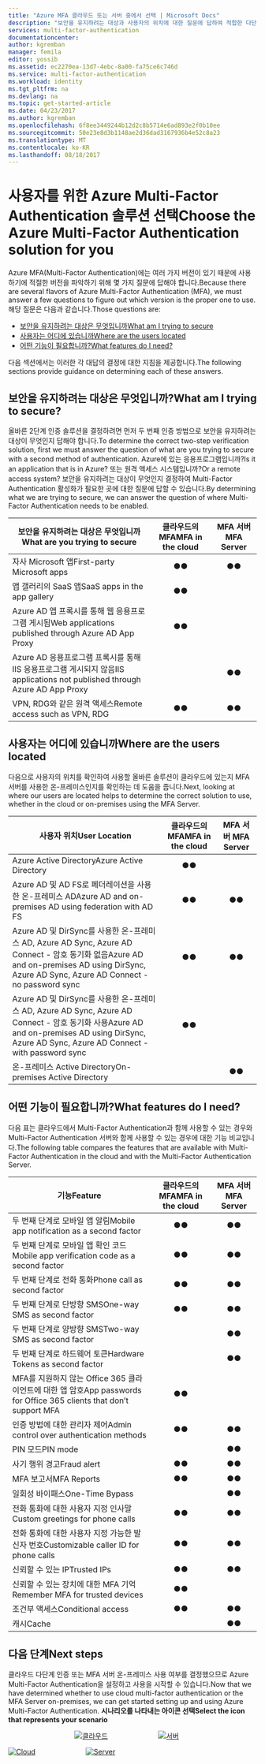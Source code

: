 ```yaml
---
title: "Azure MFA 클라우드 또는 서버 중에서 선택 | Microsoft Docs"
description: "보안을 유지하려는 대상과 사용자의 위치에 대한 질문에 답하여 적합한 다단계 인증 보안 솔루션을 선택합니다.  클라우드, MFA 서버 또는 AD FS를 선택합니다."
services: multi-factor-authentication
documentationcenter: 
author: kgremban
manager: femila
editor: yossib
ms.assetid: ec2270ea-13d7-4ebc-8a00-fa75ce6c746d
ms.service: multi-factor-authentication
ms.workload: identity
ms.tgt_pltfrm: na
ms.devlang: na
ms.topic: get-started-article
ms.date: 04/23/2017
ms.author: kgremban
ms.openlocfilehash: 6f8ee3449244b12d2c8b5714e6ad893e2f0b10ee
ms.sourcegitcommit: 50e23e8d3b1148ae2d36dad3167936b4e52c8a23
ms.translationtype: MT
ms.contentlocale: ko-KR
ms.lasthandoff: 08/18/2017
---
```

# <a name="choose-the-azure-multi-factor-authentication-solution-for-you"></a><span data-ttu-id="8dbb7-104">사용자를 위한 Azure Multi-Factor Authentication 솔루션 선택</span><span class="sxs-lookup"><span data-stu-id="8dbb7-104">Choose the Azure Multi-Factor Authentication solution for you</span></span>
<span data-ttu-id="8dbb7-105">Azure MFA(Multi-Factor Authentication)에는 여러 가지 버전이 있기 때문에 사용하기에 적절한 버전을 파악하기 위해 몇 가지 질문에 답해야 합니다.</span><span class="sxs-lookup"><span data-stu-id="8dbb7-105">Because there are several flavors of Azure Multi-Factor Authentication (MFA), we must answer a few questions to figure out which version is the proper one to use.</span></span>  <span data-ttu-id="8dbb7-106">해당 질문은 다음과 같습니다.</span><span class="sxs-lookup"><span data-stu-id="8dbb7-106">Those questions are:</span></span>

* [<span data-ttu-id="8dbb7-107">보안을 유지하려는 대상은 무엇입니까</span><span class="sxs-lookup"><span data-stu-id="8dbb7-107">What am I trying to secure</span></span>](#what-am-i-trying-to-secure)
* [<span data-ttu-id="8dbb7-108">사용자는 어디에 있습니까</span><span class="sxs-lookup"><span data-stu-id="8dbb7-108">Where are the users located</span></span>](#where-are-the-users-located)
* [<span data-ttu-id="8dbb7-109">어떤 기능이 필요합니까?</span><span class="sxs-lookup"><span data-stu-id="8dbb7-109">What features do I need?</span></span>](#what-featured-do-i-need)

<span data-ttu-id="8dbb7-110">다음 섹션에서는 이러한 각 대답의 결정에 대한 지침을 제공합니다.</span><span class="sxs-lookup"><span data-stu-id="8dbb7-110">The following sections provide guidance on determining each of these answers.</span></span>

## <a name="what-am-i-trying-to-secure"></a><span data-ttu-id="8dbb7-111">보안을 유지하려는 대상은 무엇입니까?</span><span class="sxs-lookup"><span data-stu-id="8dbb7-111">What am I trying to secure?</span></span>
<span data-ttu-id="8dbb7-112">올바른 2단계 인증 솔루션을 결정하려면 먼저 두 번째 인증 방법으로 보안을 유지하려는 대상이 무엇인지 답해야 합니다.</span><span class="sxs-lookup"><span data-stu-id="8dbb7-112">To determine the correct two-step verification solution, first we must answer the question of what are you trying to secure with a second method of authentication.</span></span>  <span data-ttu-id="8dbb7-113">Azure에 있는 응용프로그램입니까?</span><span class="sxs-lookup"><span data-stu-id="8dbb7-113">Is it an application that is in Azure?</span></span>  <span data-ttu-id="8dbb7-114">또는 원격 액세스 시스템입니까?</span><span class="sxs-lookup"><span data-stu-id="8dbb7-114">Or a remote access system?</span></span>  <span data-ttu-id="8dbb7-115">보안을 유지하려는 대상이 무엇인지 결정하여 Multi-Factor Authentication 활성화가 필요한 곳에 대한 질문에 답할 수 있습니다.</span><span class="sxs-lookup"><span data-stu-id="8dbb7-115">By determining what we are trying to secure, we can answer the question of where Multi-Factor Authentication needs to be enabled.</span></span>  

| <span data-ttu-id="8dbb7-116">보안을 유지하려는 대상은 무엇입니까</span><span class="sxs-lookup"><span data-stu-id="8dbb7-116">What are you trying to secure</span></span> | <span data-ttu-id="8dbb7-117">클라우드의 MFA</span><span class="sxs-lookup"><span data-stu-id="8dbb7-117">MFA in the cloud</span></span> | <span data-ttu-id="8dbb7-118">MFA 서버 </span><span class="sxs-lookup"><span data-stu-id="8dbb7-118">MFA Server</span></span> |
| --- |:---:|:---:|
| <span data-ttu-id="8dbb7-119">자사 Microsoft 앱</span><span class="sxs-lookup"><span data-stu-id="8dbb7-119">First-party Microsoft apps</span></span> |<span data-ttu-id="8dbb7-120">●</span><span class="sxs-lookup"><span data-stu-id="8dbb7-120">●</span></span> |<span data-ttu-id="8dbb7-121">●</span><span class="sxs-lookup"><span data-stu-id="8dbb7-121">●</span></span> |
| <span data-ttu-id="8dbb7-122">앱 갤러리의 SaaS 앱</span><span class="sxs-lookup"><span data-stu-id="8dbb7-122">SaaS apps in the app gallery</span></span> |<span data-ttu-id="8dbb7-123">●</span><span class="sxs-lookup"><span data-stu-id="8dbb7-123">●</span></span> |  |
| <span data-ttu-id="8dbb7-124">Azure AD 앱 프록시를 통해 웹 응용프로그램 게시됨</span><span class="sxs-lookup"><span data-stu-id="8dbb7-124">Web applications published through Azure AD App Proxy</span></span> |<span data-ttu-id="8dbb7-125">●</span><span class="sxs-lookup"><span data-stu-id="8dbb7-125">●</span></span> |  |
| <span data-ttu-id="8dbb7-126">Azure AD 응용프로그램 프록시를 통해 IIS 응용프로그램 게시되지 않음</span><span class="sxs-lookup"><span data-stu-id="8dbb7-126">IIS applications not published through Azure AD App Proxy</span></span> | |<span data-ttu-id="8dbb7-127">●</span><span class="sxs-lookup"><span data-stu-id="8dbb7-127">●</span></span> |
| <span data-ttu-id="8dbb7-128">VPN, RDG와 같은 원격 액세스</span><span class="sxs-lookup"><span data-stu-id="8dbb7-128">Remote access such as VPN, RDG</span></span> | <span data-ttu-id="8dbb7-129">●</span><span class="sxs-lookup"><span data-stu-id="8dbb7-129">●</span></span> | <span data-ttu-id="8dbb7-130">●</span><span class="sxs-lookup"><span data-stu-id="8dbb7-130">●</span></span> |

## <a name="where-are-the-users-located"></a><span data-ttu-id="8dbb7-131">사용자는 어디에 있습니까</span><span class="sxs-lookup"><span data-stu-id="8dbb7-131">Where are the users located</span></span>
<span data-ttu-id="8dbb7-132">다음으로 사용자의 위치를 확인하여 사용할 올바른 솔루션이 클라우드에 있는지 MFA 서버를 사용한 온-프레미스인지를 확인하는 데 도움을 줍니다.</span><span class="sxs-lookup"><span data-stu-id="8dbb7-132">Next, looking at where our users are located helps to determine the correct solution to use, whether in the cloud or on-premises using the MFA Server.</span></span>

| <span data-ttu-id="8dbb7-133">사용자 위치</span><span class="sxs-lookup"><span data-stu-id="8dbb7-133">User Location</span></span> | <span data-ttu-id="8dbb7-134">클라우드의 MFA</span><span class="sxs-lookup"><span data-stu-id="8dbb7-134">MFA in the cloud</span></span> | <span data-ttu-id="8dbb7-135">MFA 서버 </span><span class="sxs-lookup"><span data-stu-id="8dbb7-135">MFA Server</span></span> |
| --- |:---:|:---:|
| <span data-ttu-id="8dbb7-136">Azure Active Directory</span><span class="sxs-lookup"><span data-stu-id="8dbb7-136">Azure Active Directory</span></span> |<span data-ttu-id="8dbb7-137">●</span><span class="sxs-lookup"><span data-stu-id="8dbb7-137">●</span></span> | |
| <span data-ttu-id="8dbb7-138">Azure AD 및 AD FS로 페더레이션을 사용한 온-프레미스 AD</span><span class="sxs-lookup"><span data-stu-id="8dbb7-138">Azure AD and on-premises AD using federation with AD FS</span></span> |<span data-ttu-id="8dbb7-139">●</span><span class="sxs-lookup"><span data-stu-id="8dbb7-139">●</span></span> |<span data-ttu-id="8dbb7-140">●</span><span class="sxs-lookup"><span data-stu-id="8dbb7-140">●</span></span> |
| <span data-ttu-id="8dbb7-141">Azure AD 및 DirSync를 사용한 온-프레미스 AD, Azure AD Sync, Azure AD Connect - 암호 동기화 없음</span><span class="sxs-lookup"><span data-stu-id="8dbb7-141">Azure AD and on-premises AD using DirSync, Azure AD Sync, Azure AD Connect - no password sync</span></span> |<span data-ttu-id="8dbb7-142">●</span><span class="sxs-lookup"><span data-stu-id="8dbb7-142">●</span></span> |<span data-ttu-id="8dbb7-143">●</span><span class="sxs-lookup"><span data-stu-id="8dbb7-143">●</span></span> |
| <span data-ttu-id="8dbb7-144">Azure AD 및 DirSync를 사용한 온-프레미스 AD, Azure AD Sync, Azure AD Connect - 암호 동기화 사용</span><span class="sxs-lookup"><span data-stu-id="8dbb7-144">Azure AD and on-premises AD using DirSync, Azure AD Sync, Azure AD Connect - with password sync</span></span> |<span data-ttu-id="8dbb7-145">●</span><span class="sxs-lookup"><span data-stu-id="8dbb7-145">●</span></span> | |
| <span data-ttu-id="8dbb7-146">온-프레미스 Active Directory</span><span class="sxs-lookup"><span data-stu-id="8dbb7-146">On-premises Active Directory</span></span> | |<span data-ttu-id="8dbb7-147">●</span><span class="sxs-lookup"><span data-stu-id="8dbb7-147">●</span></span> |

## <a name="what-features-do-i-need"></a><span data-ttu-id="8dbb7-148">어떤 기능이 필요합니까?</span><span class="sxs-lookup"><span data-stu-id="8dbb7-148">What features do I need?</span></span>
<span data-ttu-id="8dbb7-149">다음 표는 클라우드에서 Multi-Factor Authentication과 함께 사용할 수 있는 경우와 Multi-Factor Authentication 서버와 함께 사용할 수 있는 경우에 대한 기능 비교입니다.</span><span class="sxs-lookup"><span data-stu-id="8dbb7-149">The following table compares the features that are available with Multi-Factor Authentication in the cloud and with the Multi-Factor Authentication Server.</span></span>

| <span data-ttu-id="8dbb7-150">기능</span><span class="sxs-lookup"><span data-stu-id="8dbb7-150">Feature</span></span> | <span data-ttu-id="8dbb7-151">클라우드의 MFA</span><span class="sxs-lookup"><span data-stu-id="8dbb7-151">MFA in the cloud</span></span> | <span data-ttu-id="8dbb7-152">MFA 서버 </span><span class="sxs-lookup"><span data-stu-id="8dbb7-152">MFA Server</span></span> |
| --- |:---:|:---:|
| <span data-ttu-id="8dbb7-153">두 번째 단계로 모바일 앱 알림</span><span class="sxs-lookup"><span data-stu-id="8dbb7-153">Mobile app notification as a second factor</span></span> | <span data-ttu-id="8dbb7-154">●</span><span class="sxs-lookup"><span data-stu-id="8dbb7-154">●</span></span> | <span data-ttu-id="8dbb7-155">●</span><span class="sxs-lookup"><span data-stu-id="8dbb7-155">●</span></span> |
| <span data-ttu-id="8dbb7-156">두 번째 단계로 모바일 앱 확인 코드</span><span class="sxs-lookup"><span data-stu-id="8dbb7-156">Mobile app verification code as a second factor</span></span> | <span data-ttu-id="8dbb7-157">●</span><span class="sxs-lookup"><span data-stu-id="8dbb7-157">●</span></span> | <span data-ttu-id="8dbb7-158">●</span><span class="sxs-lookup"><span data-stu-id="8dbb7-158">●</span></span> |
| <span data-ttu-id="8dbb7-159">두 번째 단계로 전화 통화</span><span class="sxs-lookup"><span data-stu-id="8dbb7-159">Phone call as second factor</span></span> | <span data-ttu-id="8dbb7-160">●</span><span class="sxs-lookup"><span data-stu-id="8dbb7-160">●</span></span> | <span data-ttu-id="8dbb7-161">●</span><span class="sxs-lookup"><span data-stu-id="8dbb7-161">●</span></span> |
| <span data-ttu-id="8dbb7-162">두 번째 단계로 단방향 SMS</span><span class="sxs-lookup"><span data-stu-id="8dbb7-162">One-way SMS as second factor</span></span> | <span data-ttu-id="8dbb7-163">●</span><span class="sxs-lookup"><span data-stu-id="8dbb7-163">●</span></span> | <span data-ttu-id="8dbb7-164">●</span><span class="sxs-lookup"><span data-stu-id="8dbb7-164">●</span></span> |
| <span data-ttu-id="8dbb7-165">두 번째 단계로 양방향 SMS</span><span class="sxs-lookup"><span data-stu-id="8dbb7-165">Two-way SMS as second factor</span></span> | | <span data-ttu-id="8dbb7-166">●</span><span class="sxs-lookup"><span data-stu-id="8dbb7-166">●</span></span> |
| <span data-ttu-id="8dbb7-167">두 번째 단계로 하드웨어 토큰</span><span class="sxs-lookup"><span data-stu-id="8dbb7-167">Hardware Tokens as second factor</span></span> | | <span data-ttu-id="8dbb7-168">●</span><span class="sxs-lookup"><span data-stu-id="8dbb7-168">●</span></span> |
| <span data-ttu-id="8dbb7-169">MFA를 지원하지 않는 Office 365 클라이언트에 대한 앱 암호</span><span class="sxs-lookup"><span data-stu-id="8dbb7-169">App passwords for Office 365 clients that don’t support MFA</span></span> | <span data-ttu-id="8dbb7-170">●</span><span class="sxs-lookup"><span data-stu-id="8dbb7-170">●</span></span> | |
| <span data-ttu-id="8dbb7-171">인증 방법에 대한 관리자 제어</span><span class="sxs-lookup"><span data-stu-id="8dbb7-171">Admin control over authentication methods</span></span> | <span data-ttu-id="8dbb7-172">●</span><span class="sxs-lookup"><span data-stu-id="8dbb7-172">●</span></span> | <span data-ttu-id="8dbb7-173">●</span><span class="sxs-lookup"><span data-stu-id="8dbb7-173">●</span></span> |
| <span data-ttu-id="8dbb7-174">PIN 모드</span><span class="sxs-lookup"><span data-stu-id="8dbb7-174">PIN mode</span></span> | | <span data-ttu-id="8dbb7-175">●</span><span class="sxs-lookup"><span data-stu-id="8dbb7-175">●</span></span> |
| <span data-ttu-id="8dbb7-176">사기 행위 경고</span><span class="sxs-lookup"><span data-stu-id="8dbb7-176">Fraud alert</span></span> |<span data-ttu-id="8dbb7-177">●</span><span class="sxs-lookup"><span data-stu-id="8dbb7-177">●</span></span> | <span data-ttu-id="8dbb7-178">●</span><span class="sxs-lookup"><span data-stu-id="8dbb7-178">●</span></span> |
| <span data-ttu-id="8dbb7-179">MFA 보고서</span><span class="sxs-lookup"><span data-stu-id="8dbb7-179">MFA Reports</span></span> |<span data-ttu-id="8dbb7-180">●</span><span class="sxs-lookup"><span data-stu-id="8dbb7-180">●</span></span> | <span data-ttu-id="8dbb7-181">●</span><span class="sxs-lookup"><span data-stu-id="8dbb7-181">●</span></span> |
| <span data-ttu-id="8dbb7-182">일회성 바이패스</span><span class="sxs-lookup"><span data-stu-id="8dbb7-182">One-Time Bypass</span></span> | | <span data-ttu-id="8dbb7-183">●</span><span class="sxs-lookup"><span data-stu-id="8dbb7-183">●</span></span> |
| <span data-ttu-id="8dbb7-184">전화 통화에 대한 사용자 지정 인사말</span><span class="sxs-lookup"><span data-stu-id="8dbb7-184">Custom greetings for phone calls</span></span> | <span data-ttu-id="8dbb7-185">●</span><span class="sxs-lookup"><span data-stu-id="8dbb7-185">●</span></span> | <span data-ttu-id="8dbb7-186">●</span><span class="sxs-lookup"><span data-stu-id="8dbb7-186">●</span></span> |
| <span data-ttu-id="8dbb7-187">전화 통화에 대한 사용자 지정 가능한 발신자 번호</span><span class="sxs-lookup"><span data-stu-id="8dbb7-187">Customizable caller ID for phone calls</span></span> | <span data-ttu-id="8dbb7-188">●</span><span class="sxs-lookup"><span data-stu-id="8dbb7-188">●</span></span> | <span data-ttu-id="8dbb7-189">●</span><span class="sxs-lookup"><span data-stu-id="8dbb7-189">●</span></span> |
| <span data-ttu-id="8dbb7-190">신뢰할 수 있는 IP</span><span class="sxs-lookup"><span data-stu-id="8dbb7-190">Trusted IPs</span></span> | <span data-ttu-id="8dbb7-191">●</span><span class="sxs-lookup"><span data-stu-id="8dbb7-191">●</span></span> | <span data-ttu-id="8dbb7-192">●</span><span class="sxs-lookup"><span data-stu-id="8dbb7-192">●</span></span> |
| <span data-ttu-id="8dbb7-193">신뢰할 수 있는 장치에 대한 MFA 기억</span><span class="sxs-lookup"><span data-stu-id="8dbb7-193">Remember MFA for trusted devices</span></span> | <span data-ttu-id="8dbb7-194">●</span><span class="sxs-lookup"><span data-stu-id="8dbb7-194">●</span></span> | |
| <span data-ttu-id="8dbb7-195">조건부 액세스</span><span class="sxs-lookup"><span data-stu-id="8dbb7-195">Conditional access</span></span> | <span data-ttu-id="8dbb7-196">●</span><span class="sxs-lookup"><span data-stu-id="8dbb7-196">●</span></span> | <span data-ttu-id="8dbb7-197">●</span><span class="sxs-lookup"><span data-stu-id="8dbb7-197">●</span></span> |
| <span data-ttu-id="8dbb7-198">캐시</span><span class="sxs-lookup"><span data-stu-id="8dbb7-198">Cache</span></span> |  | <span data-ttu-id="8dbb7-199">●</span><span class="sxs-lookup"><span data-stu-id="8dbb7-199">●</span></span> |

## <a name="next-steps"></a><span data-ttu-id="8dbb7-200">다음 단계</span><span class="sxs-lookup"><span data-stu-id="8dbb7-200">Next steps</span></span>

<span data-ttu-id="8dbb7-201">클라우드 다단계 인증 또는 MFA 서버 온-프레미스 사용 여부를 결정했으므로 Azure Multi-Factor Authentication을 설정하고 사용을 시작할 수 있습니다.</span><span class="sxs-lookup"><span data-stu-id="8dbb7-201">Now that we have determined whether to use cloud multi-factor authentication or the MFA Server on-premises, we can get started setting up and using Azure Multi-Factor Authentication.</span></span> <span data-ttu-id="8dbb7-202">**시나리오를 나타내는 아이콘 선택**</span><span class="sxs-lookup"><span data-stu-id="8dbb7-202">**Select the icon that represents your scenario**</span></span>

<center>




<span data-ttu-id="8dbb7-203">[![클라우드](./media/multi-factor-authentication-get-started/cloud2.png)](multi-factor-authentication-get-started-cloud.md)  &nbsp;&nbsp;&nbsp;&nbsp;&nbsp;&nbsp;&nbsp;&nbsp;&nbsp;&nbsp;&nbsp;&nbsp;&nbsp;&nbsp;&nbsp;&nbsp;&nbsp;&nbsp;&nbsp;&nbsp;&nbsp;&nbsp;&nbsp;&nbsp;&nbsp;[![서버](./media/multi-factor-authentication-get-started/server2.png)](multi-factor-authentication-get-started-server.md) &nbsp;&nbsp;&nbsp;&nbsp;&nbsp; </center></span><span class="sxs-lookup"><span data-stu-id="8dbb7-203">[![Cloud](./media/multi-factor-authentication-get-started/cloud2.png)](multi-factor-authentication-get-started-cloud.md)  &nbsp;&nbsp;&nbsp;&nbsp;&nbsp;&nbsp;&nbsp;&nbsp;&nbsp;&nbsp;&nbsp;&nbsp;&nbsp;&nbsp;&nbsp;&nbsp;&nbsp;&nbsp;&nbsp;&nbsp;&nbsp;&nbsp;&nbsp;&nbsp;&nbsp;[![Server](./media/multi-factor-authentication-get-started/server2.png)](multi-factor-authentication-get-started-server.md) &nbsp;&nbsp;&nbsp;&nbsp;&nbsp; </center></span></span>
